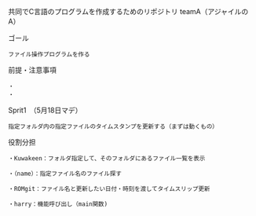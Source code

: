 共同でC言語のプログラムを作成するためのリポジトリ
teamA（アジャイルのA）

ゴール
	
	ファイル操作プログラムを作る

前提・注意事項

	・
	・
Sprit1　（5月18日マデ）

	指定フォルダ内の指定ファイルのタイムスタンプを更新する（まずは動くもの）



役割分担

	・Kuwakeen：フォルダ指定して、そのフォルダにあるファイル一覧を表示

	・（name）：指定ファイル名のファイル探す
	
	・ROMgit：ファイル名と更新したい日付・時刻を渡してタイムスリップ更新

	・harry：機能呼び出し（main関数)

